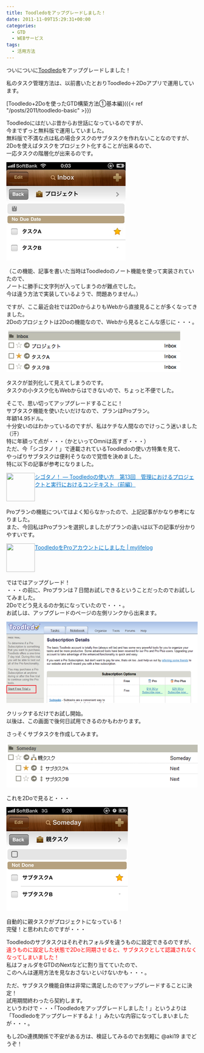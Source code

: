 ```yaml
---
title: Toodledoをアップグレードしました！
date: 2011-11-09T15:29:31+00:00
categories:
  - GTD
  - WEBサービス
tags:
  - 活用方法
---
```

ついについに<a href="http://www.toodledo.com/index.php" target="_blank">Toodledo</a>をアップグレードしました！

私のタスク管理方法は、以前書いたとおりToodledo＋2Doアプリで運用しています。

[Toodledo+2Doを使ったGTD構築方法①基本編]({{< ref "/posts/2011/toodledo-basic" >}})

Toodledoにはだいぶ昔からお世話になっているのですが、  
今までずっと無料版で運用していました。  
無料版で不満な点は私の場合タスクのサブタスクを作れないことなのですが、  
2Doを使えばタスクをプロジェクト化することが出来るので、  
一応タスクの階層化が出来るのです。

![toodledo](./toodledo1.jpg)

（この機能、記事を書いた当時はToodledoのノート機能を使って実装されていたので、  
ノートに勝手に文字列が入ってしまうのが難点でした。  
今は違う方法で実装しているようで、問題ありません。）

ですが、ここ最近会社では2DoからよりもWebから直接見ることが多くなってきました。  
2Doのプロジェクトは2Doの機能なので、Webから見るとこんな感じに・・・。

![toodledo](./toodledo2.png)

タスクが並列化して見えてしまうのです。  
タスクの小タスク化もWebからはできないので、ちょっと不便でした。

そこで、思い切ってアップグレードすることに！  
サブタスク機能を使いたいだけなので、プランはProプラン。  
年額14.95ドル。  
十分安いのはわかっているのですが、私はケチな人間なのでけっこう迷いました（汗）  
特に年額って点が・・・（かといってOmniは高すぎ・・・）  
ただ、今「シゴタノ！」で連載されているToodledoの使い方特集を見て、  
やっぱりサブタスクは便利そうなので覚悟を決めました。  
特に以下の記事が参考になりました。

<a href="http://cyblog.jp/modules/weblogs/8115" target="_blank"><img loading="lazy" class="alignleft" src="http://capture.heartrails.com/75x75/shadow?http://cyblog.jp/modules/weblogs/8115" alt="" width="75" height="75" align="left" border="0" /></a><a style="color: #0070c5;" href="http://cyblog.jp/modules/weblogs/8115" target="_blank">シゴタノ！ — Toodledoの使い方　第13回　管理におけるプロジェクトと実行におけるコンテキスト（前編）</a><a href="http://b.hatena.ne.jp/entry/http://cyblog.jp/modules/weblogs/8115" target="_blank"><img src="http://b.hatena.ne.jp/entry/image/http://cyblog.jp/modules/weblogs/8115" alt="" /></a><br style="clear: both;" />  
Proプランの機能についてはよく知らなかったので、上記記事がかなり参考になりました。  
また、今回私はProプランを選択しましたがプランの違いは以下の記事が分かりやすいです。

<a href="http://mylifelog.sunnyday.jp/wordpress/2011/01/17/7211/" target="_blank"><img loading="lazy" class="alignleft" src="http://capture.heartrails.com/75x75/shadow?http://mylifelog.sunnyday.jp/wordpress/2011/01/17/7211/" alt="" width="75" height="75" align="left" border="0" /></a><a style="color: #0070c5;" href="http://mylifelog.sunnyday.jp/wordpress/2011/01/17/7211/" target="_blank">ToodledoをProアカウントにしました | mylifelog</a><a href="http://b.hatena.ne.jp/entry/http://mylifelog.sunnyday.jp/wordpress/2011/01/17/7211/" target="_blank"><img src="http://b.hatena.ne.jp/entry/image/http://mylifelog.sunnyday.jp/wordpress/2011/01/17/7211/" alt="" /></a><br style="clear: both;" />  
ではではアップグレード！  
・・・の前に、Proプランは７日間お試しできるということだったのでお試ししてみました。  
2Doでどう見えるのか気になっていたので・・・。  
お試しは、アップグレードのページの左側リンクから出来ます。

![toodledo](./toodledo3.png)

クリックするだけでお試し開始。  
以後は、この画面で後何日試用できるのかもわかります。

さっそくサブタスクを作成してみます。

![toodledo](./toodledo4.png)

これを2Doで見ると・・・

![2Do](./toodledo5.png)

自動的に親タスクがプロジェクトになっている！  
完璧！と思われたのですが・・・

Toodledoのサブタスクはそれぞれフォルダを違うものに設定できるのですが、  
<span style="color: #ff0000;">違うものに設定した状態で2Doと同期させると、サブタスクとして認識されなくなってしまいました！</span>  
私はフォルダをGTDのNextなどに割り当てていたので、  
このへんは運用方法を見なおさないといけないかも・・・。

ただ、サブタスク機能自体は非常に満足したのでアップグレードすることに決定！  
試用期間終わったら契約します。  
というわけで・・・「Toodledoをアップグレードしました！」というよりは  
「Toodledoをアップグレードするよ！」みたいな内容になってしまいましたが・・・。

もし2Do連携関係で不安がある方は、検証してみるのでお気軽に @aki19 までどうぞ！
